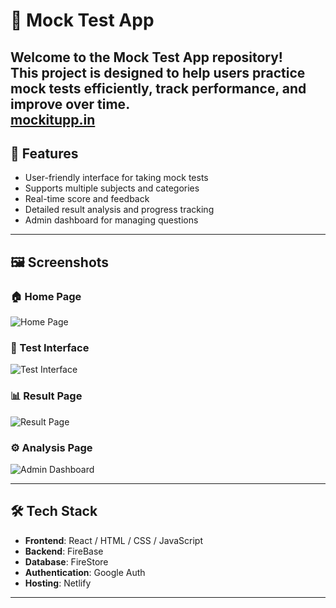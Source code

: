 # 📘 Mock Test App

Welcome to the **Mock Test App** repository!  
This project is designed to help users practice mock tests efficiently, track performance, and improve over time.<br>
[mockitupp.in](https://mockitupp.in/)
---

## 🚀 Features

- User-friendly interface for taking mock tests
- Supports multiple subjects and categories
- Real-time score and feedback
- Detailed result analysis and progress tracking
- Admin dashboard for managing questions

---

## 🖼️ Screenshots

### 🏠 Home Page
![Home Page](https://i.postimg.cc/kGkXcjg7/image.png)

### 🧪 Test Interface
![Test Interface](https://i.postimg.cc/tgtZgHCW/image.png)

### 📊 Result Page
![Result Page](https://i.postimg.cc/vB9wLGkS/image.png)

### ⚙️ Analysis Page
![Admin Dashboard](https://i.postimg.cc/vBKQYP95/image.png)

---

## 🛠️ Tech Stack

- **Frontend**: React / HTML / CSS / JavaScript  
- **Backend**: FireBase 
- **Database**: FireStore 
- **Authentication**: Google Auth  
- **Hosting**: Netlify

---

